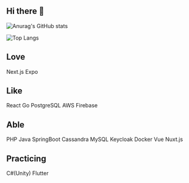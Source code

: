 ## Hi there 👋

![Anurag's GitHub stats](https://github-readme-stats-custom-ten.vercel.app/api?username=hodzilla51&count_private=true)


![Top Langs](https://github-readme-stats-custom-ten.vercel.app/api/top-langs/?username=hodzilla51&layout=compact)

## Love
Next.js
Expo

## Like
React
Go
PostgreSQL
AWS
Firebase

## Able
PHP
Java
SpringBoot
Cassandra
MySQL
Keycloak
Docker
Vue
Nuxt.js

## Practicing
C#(Unity)
Flutter



<!--
**hodzilla51/hodzilla51** is a ✨ _special_ ✨ repository because its `README.md` (this file) appears on your GitHub profile.

Here are some ideas to get you started:

- 🔭 I’m currently working on ...
- 🌱 I’m currently learning ...
- 👯 I’m looking to collaborate on ...
- 🤔 I’m looking for help with ...
- 💬 Ask me about ...
- 📫 How to reach me: ...
- 😄 Pronouns: ...
- ⚡ Fun fact: ...
-->
